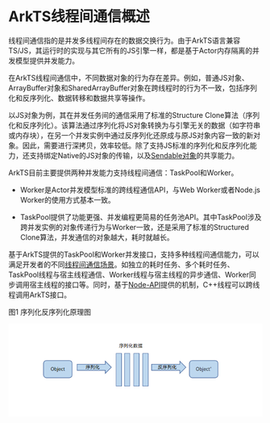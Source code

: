 # ArkTS线程间通信概述

线程间通信指的是并发多线程间存在的数据交换行为。由于ArkTS语言兼容TS/JS，其运行时的实现与其它所有的JS引擎一样，都是基于Actor内存隔离的并发模型提供并发能力。

在ArkTS线程间通信中，不同数据对象的行为存在差异。例如，普通JS对象、ArrayBuffer对象和SharedArrayBuffer对象在跨线程时的行为不一致，包括序列化和反序列化、数据转移和数据共享等操作。

以JS对象为例，其在并发任务间的通信采用了标准的Structure Clone算法（序列化和反序列化）。该算法通过序列化将JS对象转换为与引擎无关的数据（如字符串或内存块），在另一个并发实例中通过反序列化还原成与原JS对象内容一致的新对象。因此，需要进行深拷贝，效率较低。除了支持JS标准的序列化和反序列化能力，还支持绑定Native的JS对象的传输，以及[Sendable对象](arkts-sendable.md)的共享能力。

ArkTS目前主要提供两种并发能力支持线程间通信：TaskPool和Worker。

- Worker是Actor并发模型标准的跨线程通信API，与Web Worker或者Node.js Worker的使用方式基本一致。

- TaskPool提供了功能更强、并发编程更简易的任务池API。其中TaskPool涉及跨并发实例的对象传递行为与Worker一致，还是采用了标准的Structured Clone算法，并发通信的对象越大，耗时就越长。

基于ArkTS提供的TaskPool和Worker并发接口，支持多种线程间通信能力，可以满足开发者的不同[线程间通信场景](independent-time-consuming-task.md)。如独立的耗时任务、多个耗时任务、TaskPool线程与宿主线程通信、Worker线程与宿主线程的异步通信、Worker同步调用宿主线程的接口等。同时，基于[Node-API](../napi/napi-introduction.md)提供的机制，C++线程可以跨线程调用ArkTS接口。

图1 序列化反序列化原理图

![zh-cn_image_0000002017033808](figures/zh-cn_image_0000002017033808.png)
